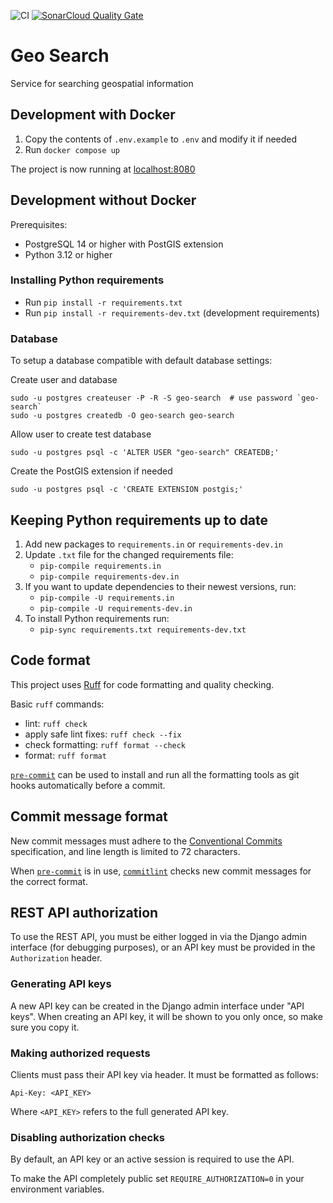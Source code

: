 ![CI](https://github.com/City-of-Helsinki/geo-search/actions/workflows/ci.yml/badge.svg)
[![SonarCloud Quality Gate](https://sonarcloud.io/api/project_badges/measure?project=City-of-Helsinki_geo-search&metric=alert_status)](https://sonarcloud.io/summary/new_code?id=City-of-Helsinki_geo-search)

# Geo Search

Service for searching geospatial information

## Development with Docker

1. Copy the contents of `.env.example` to `.env` and modify it if needed
2. Run `docker compose up`

The project is now running at [localhost:8080](http://localhost:8080)

## Development without Docker

Prerequisites:

* PostgreSQL 14 or higher with PostGIS extension
* Python 3.12 or higher

### Installing Python requirements

* Run `pip install -r requirements.txt`
* Run `pip install -r requirements-dev.txt` (development requirements)

### Database

To setup a database compatible with default database settings:

Create user and database

    sudo -u postgres createuser -P -R -S geo-search  # use password `geo-search`
    sudo -u postgres createdb -O geo-search geo-search

Allow user to create test database

    sudo -u postgres psql -c 'ALTER USER "geo-search" CREATEDB;'

Create the PostGIS extension if needed

    sudo -u postgres psql -c 'CREATE EXTENSION postgis;'

## Keeping Python requirements up to date

1. Add new packages to `requirements.in` or `requirements-dev.in`
2. Update `.txt` file for the changed requirements file:
    * `pip-compile requirements.in`
    * `pip-compile requirements-dev.in`
3. If you want to update dependencies to their newest versions, run:
    * `pip-compile -U requirements.in`
    * `pip-compile -U requirements-dev.in`
4. To install Python requirements run:
    * `pip-sync requirements.txt requirements-dev.txt`

## Code format

This project uses [Ruff](https://docs.astral.sh/ruff/) for code formatting and quality checking.

Basic `ruff` commands:

* lint: `ruff check`
* apply safe lint fixes: `ruff check --fix`
* check formatting: `ruff format --check`
* format: `ruff format`

[`pre-commit`](https://pre-commit.com/) can be used to install and
run all the formatting tools as git hooks automatically before a
commit.

## Commit message format

New commit messages must adhere to the [Conventional Commits](https://www.conventionalcommits.org/)
specification, and line length is limited to 72 characters.

When [`pre-commit`](https://pre-commit.com/) is in use, [
`commitlint`](https://github.com/conventional-changelog/commitlint)
checks new commit messages for the correct format.

## REST API authorization

To use the REST API, you must be either logged in via the Django
admin interface (for debugging purposes), or an API key must be
provided in the `Authorization` header.

### Generating API keys

A new API key can be created in the Django admin interface under
"API keys". When creating an API key, it will be shown to you only
once, so make sure you copy it.

### Making authorized requests

Clients must pass their API key via header.
It must be formatted as follows:

    Api-Key: <API_KEY>

Where `<API_KEY>` refers to the full generated API key.

### Disabling authorization checks

By default, an API key or an active  session is required to use the API.

To make the API completely public set `REQUIRE_AUTHORIZATION=0` in your
environment variables.
